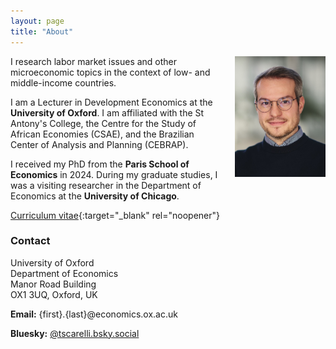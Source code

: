 ```yaml
---
layout: page
title: "About"
---
```


<img
src="/assets/images/thiago_scarelli.jpg"
alt="Thiago Scarelli."
style="float: right;
	padding-left: 22px;
    padding-bottom: 22px;
    width: 145px;">

I research labor market issues and other microeconomic topics in the context of low- and middle-income countries.

I am a Lecturer in Development Economics at the **University of Oxford**. I am affiliated with the St Antony's College, the Centre for the Study of African Economies (CSAE), and the Brazilian Center of Analysis and Planning (CEBRAP).

I received my PhD from the **Paris School of Economics** in 2024. During my graduate studies, I was a visiting researcher in the Department of Economics at the **University of Chicago**.

[Curriculum vitae](https://thiagoscarelli.github.io/assets/pdfs/Thiago_Scarelli_CV.pdf){:target="_blank" rel="noopener"}

### Contact

University of Oxford <br>
Department of Economics <br>
Manor Road Building <br>
OX1 3UQ, Oxford, UK <br>

**Email:** {first}.{last}@economics.ox.ac.uk

**Bluesky:** [@tscarelli.bsky.social](https://bsky.app/profile/tscarelli.bsky.social)
